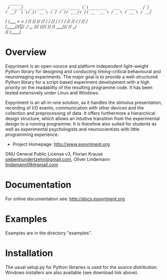       ______                           _                          __ 
     / ____/_  __ ____   __  __ _____ (_)____ ___   ___   ____   / /_
    / __/  | |/_// __ \ / / / // ___// // __ `__ \ / _ \ / __ \ / __/
   / /___ _>  < / /_/ // /_/ // /   / // / / / / //  __// / / // /_  
  /_____//_/|_|/ .___/ \__, //_/   /_//_/ /_/ /_/ \___//_/ /_/ \__/  
              /_/     /____/                                         


Overview
========
Expyriment is an open-source and platform independent light-weight Python 
library for designing and conducting timing-critical behavioural and 
neuroimaging experiments. The major goal is to provide a well-structured Python 
library for a script-based experiment development with a high priority on the 
readability of the resulting programme code. It has been tested extensively 
under Linux and Windows.

Expyriment is an all-in-one solution, as it handles the stimulus presentation, 
recording of I/O events, communication with other devices and the collection 
and preprocessing of data. It offers furthermore a hierarchical design 
structure, which allows an intuitive transition from the experimental design to 
a running programme. It is therefore also suited for students as well as 
experimental psychologists and neuroscientists with little programming 
experience.

- Project Homepage: http://www.expyriment.org

GNU General Public License v3,
Florian Krause <siebenhundertzehn@gmail.com>,
Oliver Lindemann <lindemann09@gmail.com>


Documentation
=============
For online documentation see: 
http://docs.expyriment.org


Examples
========
Examples are in the directory "examples".


Installation
============
The usual setup.py for Python libraries is used for the source distribution.
Windows installers are also available (see download link above).
